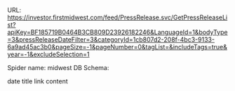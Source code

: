 URL: https://investor.firstmidwest.com/feed/PressRelease.svc/GetPressReleaseList?apiKey=BF185719B0464B3CB809D23926182246&LanguageId=1&bodyType=3&pressReleaseDateFilter=3&categoryId=1cb807d2-208f-4bc3-9133-6a9ad45ac3b0&pageSize=-1&pageNumber=0&tagList=&includeTags=true&year=-1&excludeSelection=1

Spider name: midwest
DB Schema:

date
title
link
content
